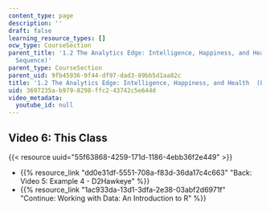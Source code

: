 ```yaml
---
content_type: page
description: ''
draft: false
learning_resource_types: []
ocw_type: CourseSection
parent_title: '1.2 The Analytics Edge: Intelligence, Happiness, and Health  (Lecture
  Sequence)'
parent_type: CourseSection
parent_uid: 9fb45936-9f44-df97-dad3-89bb5d1aa82c
title: '1.2 The Analytics Edge: Intelligence, Happiness, and Health  (Lecture Sequence)'
uid: 3697235a-b979-8298-ffc2-43742c5e644d
video_metadata:
  youtube_id: null
---
```

## Video 6: This Class

{{< resource uuid="55f63868-4259-171d-1186-4ebb36f2e449" >}}

- {{% resource_link "dd0e31df-5551-708a-f83d-36da17c4c663" "Back: Video 5: Example 4 - D2Hawkeye" %}}
- {{% resource_link "1ac933da-13d1-3dfa-2e38-03abf2d6971f" "Continue: Working with Data: An Introduction to R" %}}